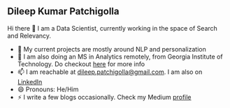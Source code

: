 ## Dileep Kumar Patchigolla

Hi there 👋 I am a Data Scientist, currently working in the space of Search and Relevancy. 


- 🔭 My current projects are mostly around NLP and personalization
- 🌱 I am also doing an MS in Analytics remotely, from Georgia Institute of Technology. Do checkout [here](https://www.gatech.edu/academics/degrees/masters/analytics-online-degree-oms-analytics) for more info
- 📫 I am reachable at dileep.patchigolla@gmail.com. I am also on [LinkedIn](https://www.linkedin.com/in/dileep-kumar-a747371b/)
- 😄 Pronouns: He/Him
- ⚡ I write a few blogs occasionally. Check my Medium [profile](https://medium.com/@dileep.patchigolla/)

<!--
**dpatchigolla/dpatchigolla** is a ✨ _special_ ✨ repository because its `README.md` (this file) appears on your GitHub profile.

Here are some ideas to get you started:

- 🔭 I’m currently working on ...
- 🌱 I’m currently learning ...
- 👯 I’m looking to collaborate on ...
- 🤔 I’m looking for help with ...
- 💬 Ask me about ...
- 📫 How to reach me: ...
- 😄 Pronouns: ...
- ⚡ Fun fact: ...
-->
